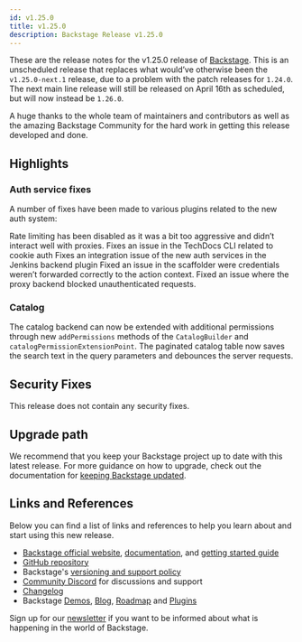 ```yaml
---
id: v1.25.0
title: v1.25.0
description: Backstage Release v1.25.0
---
```


These are the release notes for the v1.25.0 release of [Backstage](https://backstage.io/). This is an unscheduled release that replaces what would’ve otherwise been the `v1.25.0-next.1` release, due to a problem with the patch releases for `1.24.0`. The next main line release will still be released on April 16th as scheduled, but will now instead be `1.26.0`.

A huge thanks to the whole team of maintainers and contributors as well as the amazing Backstage Community for the hard work in getting this release developed and done.

## Highlights

### Auth service fixes

A number of fixes have been made to various plugins related to the new auth system:

Rate limiting has been disabled as it was a bit too aggressive and didn’t interact well with proxies.
Fixes an issue in the TechDocs CLI related to cookie auth
Fixes an integration issue of the new auth services in the Jenkins backend plugin
Fixed an issue in the scaffolder were credentials weren’t forwarded correctly to the action context.
Fixed an issue where the proxy backend blocked unauthenticated requests.

### Catalog

The catalog backend can now be extended with additional permissions through new `addPermissions` methods of the `CatalogBuilder` and `catalogPermissionExtensionPoint`.
The paginated catalog table now saves the search text in the query parameters and debounces the server requests.

## Security Fixes

This release does not contain any security fixes.

## Upgrade path

We recommend that you keep your Backstage project up to date with this latest release. For more guidance on how to upgrade, check out the documentation for [keeping Backstage updated](https://backstage.io/docs/getting-started/keeping-backstage-updated).

## Links and References

Below you can find a list of links and references to help you learn about and start using this new release.

- [Backstage official website](https://backstage.io/), [documentation](https://backstage.io/docs/), and [getting started guide](https://backstage.io/docs/getting-started/)
- [GitHub repository](https://github.com/backstage/backstage)
- Backstage's [versioning and support policy](https://backstage.io/docs/overview/versioning-policy)
- [Community Discord](https://discord.gg/backstage-687207715902193673) for discussions and support
- [Changelog](https://github.com/backstage/backstage/tree/master/docs/releases/v1.25.0-changelog.md)
- Backstage [Demos](https://backstage.io/demos), [Blog](https://backstage.io/blog), [Roadmap](https://backstage.io/docs/overview/roadmap) and [Plugins](https://backstage.io/plugins)

Sign up for our [newsletter](https://info.backstage.spotify.com/newsletter_subscribe) if you want to be informed about what is happening in the world of Backstage.

